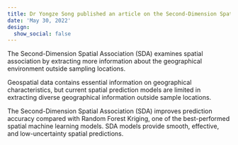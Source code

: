 ```yaml
---
title: Dr Yongze Song published an article on the Second-Dimension Spatial Association.
date: 'May 30, 2022'
design:
  show_social: false
---
```


The Second-Dimension Spatial Association (SDA) examines spatial association by extracting more information about the geographical environment outside sampling locations. 

<!--more-->

Geospatial data contains essential information on geographical characteristics, but current spatial prediction models are limited in extracting diverse geographical information outside sample locations. 

The Second-Dimension Spatial Association (SDA) improves prediction accuracy compared with Random Forest Kriging, one of the best-performed spatial machine learning models. SDA models provide smooth, effective, and low-uncertainty spatial predictions.



